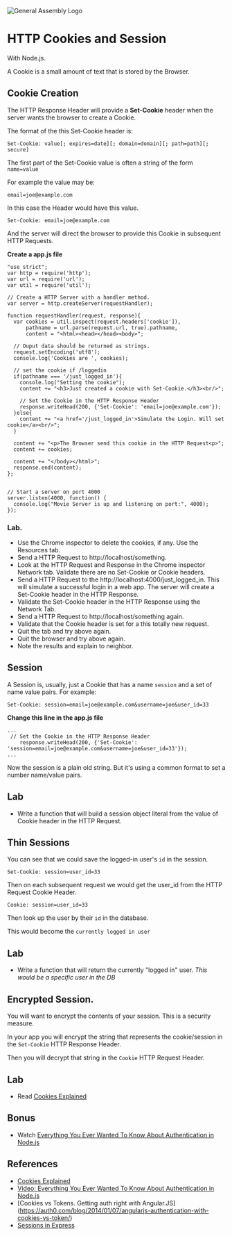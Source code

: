 ![General Assembly Logo](http://i.imgur.com/ke8USTq.png)

# HTTP Cookies and Session 

With Node.js.

A Cookie is a small amount of text that is stored by the Browser. 

## Cookie Creation

The HTTP Response Header will provide a **Set-Cookie** header when the server wants the browser to create a Cookie.

The format of the this Set-Cookie header is:


``Set-Cookie: value[; expires=date][; domain=domain][; path=path][; secure]``


The first part of the Set-Cookie value is often a string of the form ``name=value``

For example the value may be:

``email=joe@example.com``

In this case the Header would have this value.

``Set-Cookie: email=joe@example.com``

And the server will direct the browser to provide this Cookie in subsequent HTTP Requests.

**Create a app.js file**

```
"use strict";
var http = require('http');
var url = require('url');
var util = require('util');

// Create a HTTP Server with a handler method.
var server = http.createServer(requestHandler);

function requestHandler(request, response){
  var cookies = util.inspect(request.headers['cookie']),
      pathname = url.parse(request.url, true).pathname,
      content = "<html><head></head><body>";

  // Ouput data should be returned as strings.
  request.setEncoding('utf8');
  console.log('Cookies are ', cookies);

  // set the cookie if /loggedin
  if(pathname === '/just_logged_in'){
    console.log("Setting the cookie");
    content += "<h3>Just created a cookie with Set-Cookie.</h3><br/>";

    // Set the Cookie in the HTTP Response Header
    response.writeHead(200, {'Set-Cookie': 'email=joe@example.com'});
  }else{
    content += "<a href='/just_logged_in'>Simulate the Login. Will set cookie</a><br/>";
  }

  content += "<p>The Browser send this cookie in the HTTP Request<p>";
  content += cookies;

  content += "</body></html>";
  response.end(content);
};


// Start a server on port 4000
server.listen(4000, function() {
  console.log("Movie Server is up and listening on port:", 4000);
});

```

### Lab. 

* Use the Chrome inspector to delete the cookies, if any. Use the Resources tab.
* Send a HTTP Request to http://localhost/something.
* Look at the HTTP Request and Response in the Chrome inspector Network tab. Validate there are no Set-Cookie or Cookie headers.
* Send a HTTP Request to the http://localhost:4000/just_logged_in. This will simulate a successful login in a web app. The server will create a Set-Cookie header in the HTTP Response. 
* Validate the Set-Cookie header in the HTTP Response using the Network Tab.
* Send a HTTP Request to http://localhost/something again. 
* Validate that the Cookie header is set for a this totally new request.
* Quit the tab and try above again.
* Quit the browser and try above again.
* Note the results and explain to neighbor.



## Session

A Session is, usually, just a Cookie that has a name ``session`` and a set of name value pairs. For example:

``Set-Cookie: session=email=joe@example.com&username=joe&user_id=33
``

**Change this line in the app.js file**

```
...
 // Set the Cookie in the HTTP Response Header                                                     
    response.writeHead(200, {'Set-Cookie': 'session=email=joe@example.com&username=joe&user_id=33'});
... 
```

Now the session is a plain old string. But it's using a common format to set a number name/value pairs.

## Lab 
* Write a function that will build a session object literal from the value of Cookie header in the HTTP Request.

## Thin Sessions 

You can see that we could save the logged-in user's ``id`` in the session. 

``Set-Cookie: session=user_id=33``

Then on each subsequent request we would get the user_id from the HTTP Request Cookie Header.

``Cookie: session=user_id=33``

Then look up the user by their ``id`` in the database.

This would become the ``currently logged in user``

## Lab
* Write a function that will return the currently "logged in" user. *This would be a specific user in the DB*

## Encrypted Session.

You will want to encrypt the contents of your session. This is a security measure. 

In your app you will encrypt the string that represents the cookie/session in the ``Set-Cookie`` HTTP Response Header.

Then you will decrypt that string in the ``Cookie`` HTTP Request Header.

## Lab
* Read [Cookies Explained](http://www.nczonline.net/blog/2009/05/05/http-cookies-explained/)

## Bonus
* Watch [Everything You Ever Wanted To Know About Authentication in Node.js](https://www.youtube.com/watch?v=yvviEA1pOXw)

## References
* [Cookies Explained](http://www.nczonline.net/blog/2009/05/05/http-cookies-explained/)
* [Video: Everything You Ever Wanted To Know About Authentication in Node.js](https://www.youtube.com/watch?v=yvviEA1pOXw)
* [Cookies vs Tokens. Getting auth right with Angular.JS] (https://auth0.com/blog/2014/01/07/angularjs-authentication-with-cookies-vs-token/)
* [Sessions in Express](http://expressjs-book.com/index.html%3Fp=128.html)
